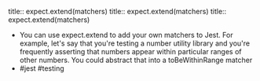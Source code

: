 title:: expect.extend(matchers)
title:: expect.extend(matchers)
title:: expect.extend(matchers)

- You can use expect.extend to add your own matchers to Jest. For example, let's say that you're testing a number utility library and you're frequently asserting that numbers appear within particular ranges of other numbers. You could abstract that into a toBeWithinRange matcher
- #jest #testing